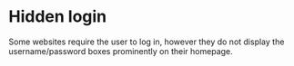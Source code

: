 # Hidden login

Some websites require the user to log in, however they do not display the username/password boxes prominently on their homepage.
